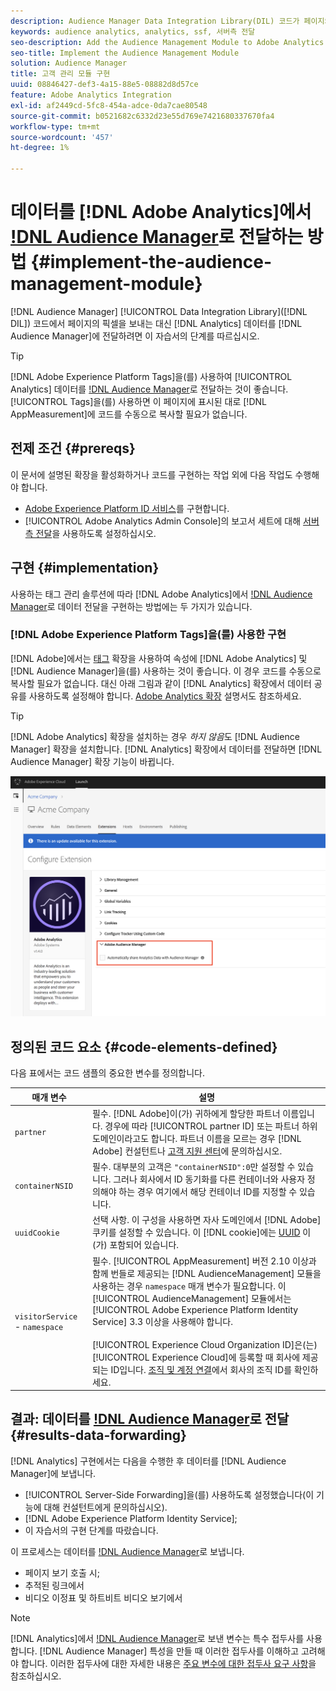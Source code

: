 ```yaml
---
description: Audience Manager Data Integration Library(DIL) 코드가 페이지의 픽셀을 보내도록 하는 대신 Audience Management 모듈을 Adobe Analytics AppMeasurement에 추가하여 Analytics 데이터를 Audience Manager에 전달합니다.
keywords: audience analytics, analytics, ssf, 서버측 전달
seo-description: Add the Audience Management Module to Adobe Analytics AppMeasurement to forward Analytics data to Audience Manager instead of having the Audience Manager Data Integration Library (DIL) code send a pixel from the page.
seo-title: Implement the Audience Management Module
solution: Audience Manager
title: 고객 관리 모듈 구현
uuid: 08846427-def3-4a15-88e5-08882d8d57ce
feature: Adobe Analytics Integration
exl-id: af2449cd-5fc8-454a-adce-0da7cae80548
source-git-commit: b0521682c6332d23e55d769e7421680337670fa4
workflow-type: tm+mt
source-wordcount: '457'
ht-degree: 1%

---
```


# 데이터를 [!DNL Adobe Analytics]에서 [!DNL Audience Manager](으)로 전달하는 방법 {#implement-the-audience-management-module}

[!DNL Audience Manager] [!UICONTROL Data Integration Library]([!DNL DIL]) 코드에서 페이지의 픽셀을 보내는 대신 [!DNL Analytics] 데이터를 [!DNL Audience Manager]에 전달하려면 이 자습서의 단계를 따르십시오.

>[!TIP]
>
>[!DNL Adobe Experience Platform Tags]을(를) 사용하여 [!UICONTROL Analytics] 데이터를 [!DNL Audience Manager](으)로 전달하는 것이 좋습니다. [!UICONTROL Tags]을(를) 사용하면 이 페이지에 표시된 대로 [!DNL AppMeasurement]에 코드를 수동으로 복사할 필요가 없습니다.

## 전제 조건 {#prereqs}

이 문서에 설명된 확장을 활성화하거나 코드를 구현하는 작업 외에 다음 작업도 수행해야 합니다.

* [Adobe Experience Platform ID 서비스](https://experienceleague.adobe.com/docs/id-service/using/home.html)를 구현합니다.
* [!UICONTROL Adobe Analytics Admin Console]의 보고서 세트에 대해 [서버측 전달](https://experienceleague.adobe.com/docs/analytics/admin/admin-tools/server-side-forwarding/ssf.html)을 사용하도록 설정하십시오.

## 구현 {#implementation}

사용하는 태그 관리 솔루션에 따라 [!DNL Adobe Analytics]에서 [!DNL Audience Manager](으)로 데이터 전달을 구현하는 방법에는 두 가지가 있습니다.

### [!DNL Adobe Experience Platform Tags]을(를) 사용한 구현

[!DNL Adobe]에서는 [태그](https://experienceleague.adobe.com/docs/experience-platform/tags/home.html?lang=en) 확장을 사용하여 속성에 [!DNL Adobe Analytics] 및 [!DNL Audience Manager]을(를) 사용하는 것이 좋습니다. 이 경우 코드를 수동으로 복사할 필요가 없습니다. 대신 아래 그림과 같이 [!DNL Analytics] 확장에서 데이터 공유를 사용하도록 설정해야 합니다. [Adobe Analytics 확장](https://experienceleague.adobe.com/docs/experience-platform/tags/extensions/adobe/analytics/overview.html#adobe-audience-manager) 설명서도 참조하세요.

>[!TIP]
>
>[!DNL Adobe Analytics] 확장을 설치하는 경우 *하지 않음*&#x200B;도 [!DNL Audience Manager] 확장을 설치합니다. [!DNL Analytics] 확장에서 데이터를 전달하면 [!DNL Audience Manager] 확장 기능이 바뀝니다.

![Adobe Analytics 확장에서 Audience Manager으로 데이터 공유를 사용하는 방법](/help/using/integration/assets/analytics-to-aam.png)

## 정의된 코드 요소 {#code-elements-defined}

다음 표에서는 코드 샘플의 중요한 변수를 정의합니다.

| 매개 변수 | 설명 |
|--- |--- |
| `partner` | 필수. [!DNL Adobe]이(가) 귀하에게 할당한 파트너 이름입니다. 경우에 따라 [!UICONTROL partner ID] 또는 파트너 하위 도메인이라고도 합니다.  파트너 이름을 모르는 경우 [!DNL Adobe] 컨설턴트나 [고객 지원 센터](https://helpx.adobe.com/kr/marketing-cloud/contact-support.html)에 문의하십시오. |
| `containerNSID` | 필수. 대부분의 고객은 `"containerNSID":0`만 설정할 수 있습니다. 그러나 회사에서 ID 동기화를 다른 컨테이너와 사용자 정의해야 하는 경우 여기에서 해당 컨테이너 ID를 지정할 수 있습니다. |
| `uuidCookie` | 선택 사항. 이 구성을 사용하면 자사 도메인에서 [!DNL Adobe] 쿠키를 설정할 수 있습니다. 이 [!DNL cookie]에는 [UUID](../../reference/ids-in-aam.md) 이(가) 포함되어 있습니다. |
| `visitorService` - `namespace` | 필수. [!UICONTROL AppMeasurement] 버전 2.10 이상과 함께 번들로 제공되는 [!DNL AudienceManagement] 모듈을 사용하는 경우 `namespace` 매개 변수가 필요합니다. 이 [!UICONTROL AudienceManagement] 모듈에서는 [!UICONTROL Adobe Experience Platform Identity Service] 3.3 이상을 사용해야 합니다. <br><br>[!UICONTROL Experience Cloud Organization ID]은(는) [!UICONTROL Experience Cloud]에 등록할 때 회사에 제공되는 ID입니다. [조직 및 계정 연결](https://experienceleague.adobe.com/docs/core-services/interface/manage-users-and-products/organizations.html)에서 회사의 조직 ID를 확인하세요. |

## 결과: 데이터를 [!DNL Audience Manager](으)로 전달 {#results-data-forwarding}

[!DNL Analytics] 구현에서는 다음을 수행한 후 데이터를 [!DNL Audience Manager]에 보냅니다.

* [!UICONTROL Server-Side Forwarding]을(를) 사용하도록 설정했습니다(이 기능에 대해 컨설턴트에게 문의하십시오).
* [!DNL Adobe Experience Platform Identity Service];
* 이 자습서의 구현 단계를 따랐습니다.

이 프로세스는 데이터를 [!DNL Audience Manager](으)로 보냅니다.

* 페이지 보기 호출 시;
* 추적된 링크에서
* 비디오 이정표 및 하트비트 비디오 보기에서

>[!NOTE]
>
>[!DNL Analytics]에서 [!DNL Audience Manager](으)로 보낸 변수는 특수 접두사를 사용합니다. [!DNL Audience Manager] 특성을 만들 때 이러한 접두사를 이해하고 고려해야 합니다. 이러한 접두사에 대한 자세한 내용은 [주요 변수에 대한 접두사 요구 사항](../../features/traits/trait-variable-prefixes.md)을 참조하십시오.
